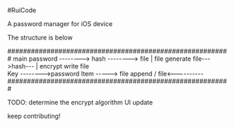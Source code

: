 #RuiCode

A password manager for iOS device

The structure is below

#########################################################
main password --------> hash -------->  file
      |                                 file
   generate				file--->hash---
      |   encrypt		write	file           \
     Key -------->password Item ----->  file   append  /
                                        file<----------
#########################################################

TODO: determine the encrypt algorithm
      UI update

keep contributing!
